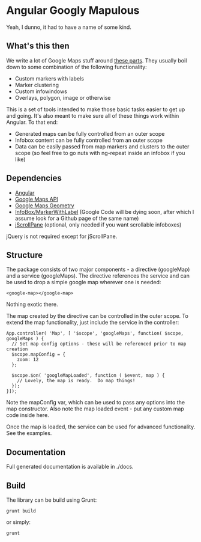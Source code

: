 # Angular Googly Mapulous

Yeah, I dunno, it had to have a name of some kind.

## What's this then

We write a lot of Google Maps stuff around [these parts](http://noblestudios.com).  They usually boil down to some combination of the following functionality:

- Custom markers with labels
- Marker clustering
- Custom infowindows
- Overlays, polygon, image or otherwise

This is a set of tools intended to make those basic tasks easier to get up and going.  It's also meant to make sure all of these things work within Angular.  To that end:

- Generated maps can be fully controlled from an outer scope
- Infobox content can be fully controlled from an outer scope
- Data can be easily passed from map markers and clusters to the outer scope (so feel free to go nuts with ng-repeat inside an infobox if you like)

## Dependencies

- [Angular](https://angularjs.org/)
- [Google Maps API](https://developers.google.com/maps/)
- [Google Maps Geometry](https://developers.google.com/maps/documentation/javascript/geometry)
- [InfoBox/MarkerWithLabel](https://code.google.com/p/google-maps-utility-library-v3/) (Google Code will be dying soon, after which I assume look for a Github page of the same name)
- [jScrollPane](http://jscrollpane.kelvinluck.com/) (optional, only needed if you want scrollable infoboxes)

jQuery is not required except for jScrollPane.

## Structure

The package consists of two major components - a directive (googleMap) and a service (googleMaps).  The directive references the service and can be used to drop a simple google map wherever one is needed:

```
<google-map></google-map>
```

Nothing exotic there.

The map created by the directive can be controlled in the outer scope.  To extend the map functionality, just include the service in the controller:

```
App.controller( 'Map', [ '$scope', 'googleMaps', function( $scope, googleMaps ) {
  // Set map config options - these will be referenced prior to map creation
  $scope.mapConfig = {
    zoom: 12
  };

  $scope.$on( 'googleMapLoaded', function ( $event, map ) {
    // Lovely, the map is ready.  Do map things!
  });
}]);
```

Note the mapConfig var, which can be used to pass any options into the map constructor.  Also note the map loaded event - put any custom map code inside here.

Once the map is loaded, the service can be used for advanced functionality.  See the examples.

## Documentation

Full generated documentation is available in ./docs.

## Build

The library can be build using Grunt:

```
grunt build
```

or simply:

```
grunt
```
